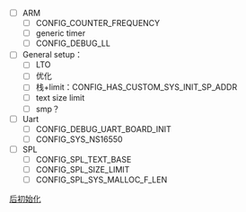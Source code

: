 
- [ ] ARM
	- [ ] CONFIG_COUNTER_FREQUENCY
	- [ ] generic timer
	- [ ] CONFIG_DEBUG_LL
- [ ] General setup：
	- [ ] LTO
	- [ ] 优化
	- [ ] 栈+limit：CONFIG_HAS_CUSTOM_SYS_INIT_SP_ADDR
	- [ ] text size limit
	- [ ] smp？
- [ ] Uart
	- [ ] CONFIG_DEBUG_UART_BOARD_INIT
	- [ ] CONFIG_SYS_NS16550
- [ ] SPL
	- [ ] CONFIG_SPL_TEXT_BASE
	- [ ] CONFIG_SPL_SIZE_LIMIT
	- [ ] CONFIG_SPL_SYS_MALLOC_F_LEN

[后初始化](https://artinchip.com/knowledge/oxy_ex-1/topics/uboot-post-init-luban.html)